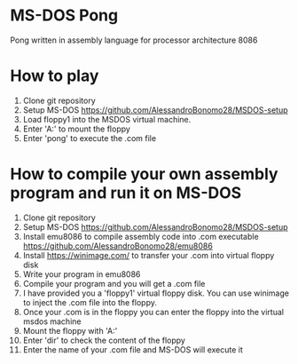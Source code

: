 # MS-DOS Pong
Pong written in assembly language for processor architecture 8086 
# How to play
1) Clone git repository
2) Setup MS-DOS https://github.com/AlessandroBonomo28/MSDOS-setup
3) Load floppy1 into the MSDOS virtual machine.
4) Enter 'A:' to mount the floppy
5) Enter 'pong' to execute the .com file
# How to compile your own assembly program and run it on MS-DOS
1) Clone git repository
2) Setup MS-DOS https://github.com/AlessandroBonomo28/MSDOS-setup
3) Install emu8086 to compile assembly code into .com executable https://github.com/AlessandroBonomo28/emu8086
4) Install https://winimage.com/ to transfer your .com into virtual floppy disk
4) Write your program in emu8086
5) Compile your program and you will get a .com file
6) I have provided you a 'floppy1' virtual floppy disk. You can use winimage to inject the .com file into the floppy.
7) Once your .com is in the floppy you can enter the floppy into the virtual msdos machine
8) Mount the floppy with 'A:'
9) Enter 'dir' to check the content of the floppy
10) Enter the name of your .com file and MS-DOS will execute it
